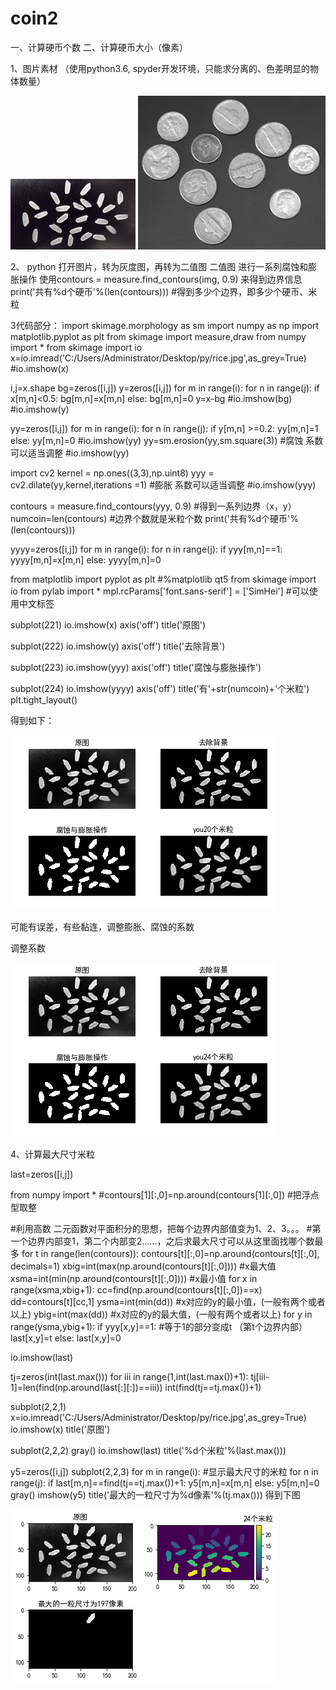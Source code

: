 # coin2
一、计算硬币个数
二、计算硬币大小（像素）

1、图片素材
（使用python3.6, spyder开发环境，只能求分离的、色差明显的物体数量）

![](https://raw.githubusercontent.com/labAxiaoming/coin2/678adb94dd6f0eaf49314ed48bd8ae6a66f5f04a/0.jpg)
![](https://raw.githubusercontent.com/labAxiaoming/coin2/678adb94dd6f0eaf49314ed48bd8ae6a66f5f04a/1.jpg)



2、
python 打开图片，转为灰度图，再转为二值图
二值图
进行一系列腐蚀和膨胀操作
使用contours = measure.find_contours(img, 0.9)  来得到边界信息
print('共有%d个硬币'%(len(contours)))  #得到多少个边界，即多少个硬币、米粒



3代码部分：
import skimage.morphology as sm
import numpy as np
import matplotlib.pyplot as plt
from skimage import measure,draw
from numpy import *
from skimage import io
x=io.imread('C:/Users/Administrator/Desktop/py/rice.jpg',as_grey=True)
#io.imshow(x)


i,j=x.shape
bg=zeros([i,j])
y=zeros([i,j])
for m in range(i):
    for n in range(j):
        if x[m,n]<0.5:
            bg[m,n]=x[m,n]
        else:
            bg[m,n]=0
y=x-bg
#io.imshow(bg)
#io.imshow(y)

yy=zeros([i,j])
for m in range(i):
    for n in range(j):
        if y[m,n] >=0.2:
            yy[m,n]=1
        else:
            yy[m,n]=0
#io.imshow(yy)
yy=sm.erosion(yy,sm.square(3))    #腐蚀 系数可以适当调整
#io.imshow(yy)

import cv2
kernel = np.ones((3,3),np.uint8)
yyy = cv2.dilate(yy,kernel,iterations =1)  #膨胀  系数可以适当调整
#io.imshow(yyy)

contours = measure.find_contours(yyy, 0.9)  #得到一系列边界（x，y）
numcoin=len(contours)                                 #边界个数就是米粒个数
print('共有%d个硬币'%(len(contours)))          





yyyy=zeros([i,j])
for m in range(i):
    for n in range(j):
        if yyy[m,n]==1:
            yyyy[m,n]=x[m,n]
        else:
            yyyy[m,n]=0




from matplotlib import pyplot as plt
#%matplotlib qt5
from skimage import io
from pylab import *
mpl.rcParams['font.sans-serif'] = ['SimHei']   #可以使用中文标签


subplot(221)
io.imshow(x)
axis('off')
title('原图')

subplot(222)
io.imshow(y)
axis('off')
title('去除背景')

subplot(223)
io.imshow(yyy)
axis('off')
title('腐蚀与膨胀操作')

subplot(224)
io.imshow(yyyy)
axis('off')
title('有'+str(numcoin)+'个米粒')
plt.tight_layout()

得到如下：

![](https://raw.githubusercontent.com/labAxiaoming/coin2/678adb94dd6f0eaf49314ed48bd8ae6a66f5f04a/2.png)


可能有误差，有些黏连，调整膨胀、腐蚀的系数

调整系数

![](https://raw.githubusercontent.com/labAxiaoming/coin2/678adb94dd6f0eaf49314ed48bd8ae6a66f5f04a/3.png)






4、计算最大尺寸米粒

last=zeros([i,j])

from numpy import *
#contours[1][:,0]=np.around(contours[1][:,0])   #把浮点型取整

#利用高数  二元函数对平面积分的思想，把每个边界内部值变为1、2、3。。。
#第一个边界内部变1，第二个内部变2......，之后求最大尺寸可以从这里面找哪个数最多
for t in range(len(contours)):
    contours[t][:,0]=np.around(contours[t][:,0], decimals=1)
    xbig=int(max(np.around(contours[t][:,0])))    #x最大值
    xsma=int(min(np.around(contours[t][:,0])))   #x最小值
    for x in range(xsma,xbig+1):
        cc=find(np.around(contours[t][:,0])==x)
        dd=contours[t][cc,1]
        ysma=int(min(dd))                              #x对应的y的最小值，(一般有两个或者以上) 
        ybig=int(max(dd))                              #x对应的y的最大值，(一般有两个或者以上) 
        for y in range(ysma,ybig+1):
            if yyy[x,y]==1:                                  #等于1的部分变成t  （第t个边界内部）
                last[x,y]=t
            else:
                last[x,y]=0
    
io.imshow(last)

tj=zeros(int(last.max()))
for iii in range(1,int(last.max())+1):
    tj[iii-1]=len(find(np.around(last[:][:])==iii))
int(find(tj==tj.max())+1)


subplot(2,2,1)
x=io.imread('C:/Users/Administrator/Desktop/py/rice.jpg',as_grey=True)
io.imshow(x)
title('原图')

subplot(2,2,2)
gray()
io.imshow(last)
title('%d个米粒'%(last.max()))


y5=zeros([i,j])
subplot(2,2,3)
for m in range(i):                         #显示最大尺寸的米粒
    for n in range(j):
        if last[m,n]==find(tj==tj.max())+1:
            y5[m,n]=x[m,n]
        else:
            y5[m,n]=0
gray()
imshow(y5)
title('最大的一粒尺寸为%d像素'%(tj.max()))
得到下图

![](https://raw.githubusercontent.com/labAxiaoming/coin2/678adb94dd6f0eaf49314ed48bd8ae6a66f5f04a/5.png)






